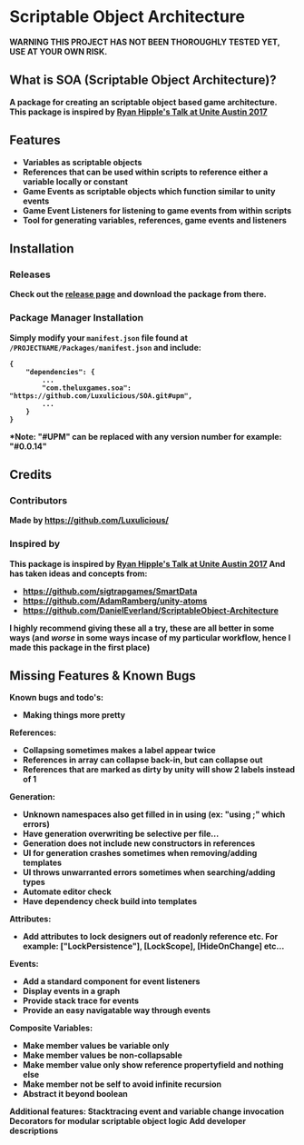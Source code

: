 # Scriptable Object Architecture 
<b>WARNING THIS PROJECT HAS NOT BEEN THOROUGHLY TESTED YET, USE AT YOUR OWN RISK.<b/>

## What is SOA (Scriptable Object Architecture)?
A package for creating an scriptable object based game architecture.
This package is inspired by <a href="https://www.youtube.com/watch?v=raQ3iHhE_Kk">Ryan Hipple's Talk at Unite Austin 2017 </a>

## Features
- Variables as scriptable objects
- References that can be used within scripts to reference either a variable locally or constant
- Game Events as scriptable objects which function similar to unity events
- Game Event Listeners for listening to game events from within scripts
- Tool for generating variables, references, game events and listeners

## Installation
### Releases
Check out the <a href="https://github.com/Luxulicious/SOA/releases">release page</a> and download the package from there.

### Package Manager Installation
Simply modify your `manifest.json` file found at `/PROJECTNAME/Packages/manifest.json` and include:

```
{
	"dependencies": {
		...
		"com.theluxgames.soa": "https://github.com/Luxulicious/SOA.git#upm",
		...
	}
}
```

*Note: "#UPM" can be replaced with any version number for example: "#0.0.14"

## Credits
### Contributors
Made by <a href="https://github.com/Luxulicious/">https://github.com/Luxulicious/</a>
### Inspired by
This package is inspired by  <a href="https://www.youtube.com/watch?v=raQ3iHhE_Kk">Ryan Hipple's Talk at Unite Austin 2017</a>
And has taken ideas and concepts from:
- <a href="https://github.com/sigtrapgames/SmartData">https://github.com/sigtrapgames/SmartData</a>
- <a href="https://github.com/AdamRamberg/unity-atoms">https://github.com/AdamRamberg/unity-atoms</a>
- <a href="https://github.com/DanielEverland/ScriptableObject-Architecture">https://github.com/DanielEverland/ScriptableObject-Architecture</a>

I highly recommend giving these all a try, these are all better in some ways (and *worse* in some ways incase of my particular workflow, hence I made this package in the first place)

## Missing Features & Known Bugs
Known bugs and todo's:
- Making things more pretty

References:
- Collapsing sometimes makes a label appear twice
- References in array can collapse back-in, but can collapse out
- References that are marked as dirty by unity will show 2 labels instead of 1

Generation:
- Unknown namespaces also get filled in in using (ex: "using ;" which errors)
- Have generation overwriting be selective per file...
- Generation does not include new constructors in references
- UI for generation crashes sometimes when removing/adding templates
- UI throws unwarranted errors sometimes when searching/adding types
- Automate editor check
- Have dependency check build into templates

Attributes:
- Add attributes to lock designers out of readonly reference etc. For example:
["LockPersistence"], [LockScope], [HideOnChange] etc...

Events:
- Add a standard component for event listeners
- Display events in a graph
- Provide stack trace for events
- Provide an easy navigatable way through events

Composite Variables:
- Make member values be variable only
- Make member values be non-collapsable
- Make member value only show reference propertyfield and nothing else
- Make member not be self to avoid infinite recursion
- Abstract it beyond boolean

Additional features:
Stacktracing event and variable change invocation
Decorators for modular scriptable object logic
Add developer descriptions
